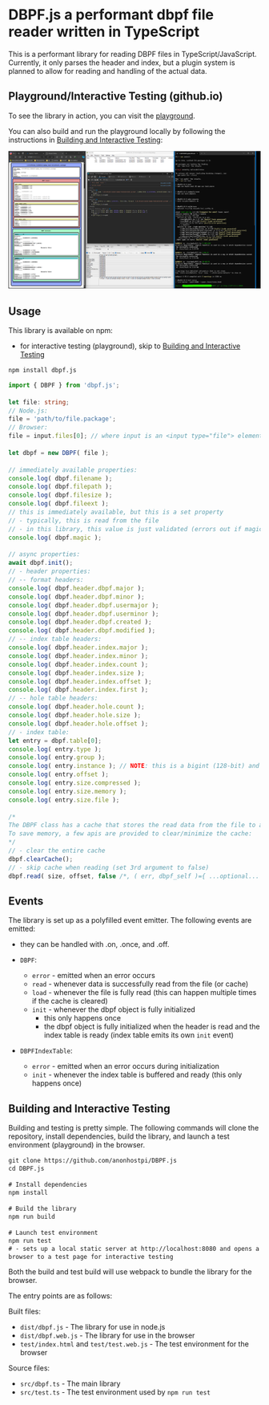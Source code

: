 # DBPF.js a performant dbpf file reader written in TypeScript

This is a performant library for reading DBPF files in TypeScript/JavaScript. Currently, it only parses the header and index, but a plugin system is planned to allow for reading and handling of the actual data.

## Playground/Interactive Testing (github.io)

To see the library in action, you can visit the [playground](https://anonhostpi.github.io/DBPF.js/).

You can also build and run the playground locally by following the instructions in [Building and Interactive Testing](#building-and-interactive-testing):

![DBPF.js test environment](https://github.com/anonhostpi/DBPF.js/blob/main/docs/test.png)

## Usage

This library is available on npm:
- for interactive testing (playground), skip to [Building and Interactive Testing](#building-and-interactive-testing)

```pwsh
npm install dbpf.js
```

```typescript
import { DBPF } from 'dbpf.js';

let file: string;
// Node.js:
file = 'path/to/file.package';
// Browser:
file = input.files[0]; // where input is an <input type="file"> element

let dbpf = new DBPF( file );

// immediately available properties:
console.log( dbpf.filename );
console.log( dbpf.filepath );
console.log( dbpf.filesize );
console.log( dbpf.fileext );
// this is immediately available, but this is a set property
// - typically, this is read from the file
// - in this library, this value is just validated (errors out if magic number mismatches)
console.log( dbpf.magic );

// async properties:
await dbpf.init();
// - header properties:
// -- format headers:
console.log( dbpf.header.dbpf.major );
console.log( dbpf.header.dbpf.minor );
console.log( dbpf.header.dbpf.usermajor );
console.log( dbpf.header.dbpf.userminor );
console.log( dbpf.header.dbpf.created );
console.log( dbpf.header.dbpf.modified );
// -- index table headers:
console.log( dbpf.header.index.major );
console.log( dbpf.header.index.minor );
console.log( dbpf.header.index.count );
console.log( dbpf.header.index.size );
console.log( dbpf.header.index.offset );
console.log( dbpf.header.index.first );
// -- hole table headers:
console.log( dbpf.header.hole.count );
console.log( dbpf.header.hole.size );
console.log( dbpf.header.hole.offset );
// - index table:
let entry = dbpf.table[0];
console.log( entry.type );
console.log( entry.group );
console.log( entry.instance ); // NOTE: this is a bigint (128-bit) and not a number (64-bit)
console.log( entry.offset );
console.log( entry.size.compressed );
console.log( entry.size.memory );
console.log( entry.size.file );

/*
The DBPF class has a cache that stores the read data from the file to avoid rereads.
To save memory, a few apis are provided to clear/minimize the cache:
*/
// - clear the entire cache
dbpf.clearCache();
// - skip cache when reading (set 3rd argument to false)
dbpf.read( size, offset, false /*, ( err, dbpf_self )={ ...optional... } */ )

```

## Events

The library is set up as a polyfilled event emitter. The following events are emitted:
- they can be handled with .on, .once, and .off.

- `DBPF`:
  - `error` - emitted when an error occurs
  - `read` - whenever data is successfully read from the file (or cache)
  - `load` - whenever the file is fully read (this can happen multiple times if the cache is cleared)
  - `init` - whenever the dbpf object is fully initialized
    - this only happens once
    - the dbpf object is fully initialized when the header is read and the index table is ready (index table emits its own `init` event)
- `DBPFIndexTable`:
  - `error` - emitted when an error occurs during initialization
  - `init` - whenever the index table is buffered and ready (this only happens once)

## Building and Interactive Testing

Building and testing is pretty simple. The following commands will clone the repository, install dependencies, build the library, and launch a test environment (playground) in the browser.

```pwsh
git clone https://github.com/anonhostpi/DBPF.js
cd DBPF.js

# Install dependencies
npm install

# Build the library
npm run build

# Launch test environment
npm run test
# - sets up a local static server at http://localhost:8080 and opens a browser to a test page for interactive testing
```

Both the build and test build will use webpack to bundle the library for the browser.

The entry points are as follows:

Built files:
- `dist/dbpf.js` - The library for use in node.js
- `dist/dbpf.web.js` - The library for use in the browser
- `test/index.html` and `test/test.web.js` - The test environment for the browser

Source files:
- `src/dbpf.ts` - The main library
- `src/test.ts` - The test environment used by `npm run test`